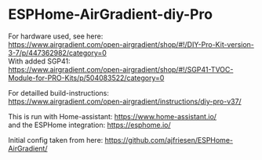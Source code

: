 # ESPHome-AirGradient-diy-Pro

For hardware used, see here: <br /> https://www.airgradient.com/open-airgradient/shop/#!/DIY-Pro-Kit-version-3-7/p/447362982/category=0 <br />
With added SGP41: <br /> https://www.airgradient.com/open-airgradient/shop/#!/SGP41-TVOC-Module-for-PRO-Kits/p/504083522/category=0 <br />

For detailled build-instructions: <br /> https://www.airgradient.com/open-airgradient/instructions/diy-pro-v37/ <br />

This is run with Home-assistant: https://www.home-assistant.io/ <br />
and the ESPHome integration: https://esphome.io/

Initial config taken from here: https://github.com/ajfriesen/ESPHome-AirGradient/
